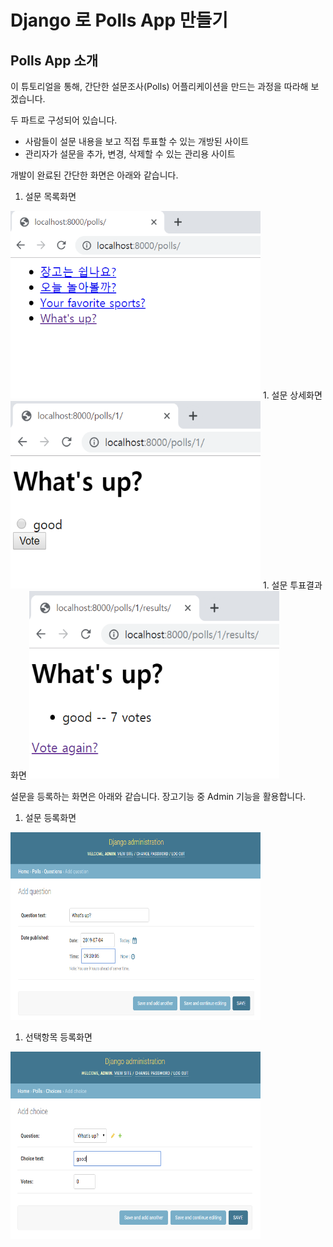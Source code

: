 # Django 로 Polls App 만들기

## Polls App 소개
이 튜토리얼을 통해, 간단한 설문조사(Polls) 어플리케이션을 만드는 과정을 따라해 보겠습니다.

두 파트로 구성되어 있습니다.

- 사람들이 설문 내용을 보고 직접 투표할 수 있는 개방된 사이트  
- 관리자가 설문을 추가, 변경, 삭제할 수 있는 관리용 사이트  

개발이 완료된 간단한 화면은 아래와 같습니다.  
1. 설문 목록화면  
<img width="400px" height="300px" src="image/polls_intro01.png">  
1. 설문 상세화면  
<img width="400px" height="300px" src="image/polls_intro02.png">  
1. 설문 투표결과 화면  
<img width="400px" height="300px" src="image/polls_intro03.png">  

설문을 등록하는 화면은 아래와 같습니다. 장고기능 중 Admin 기능을 활용합니다.  
1. 설문 등록화면  
<img width="400px" height="300px" src="image/admin04.png">  

1. 선택항목 등록화면  
<img width="400px" height="300px" src="image/admin07.png">  